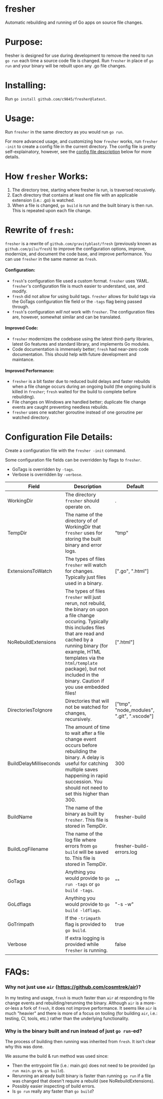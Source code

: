 # fresher
Automatic rebuilding and running of Go apps on source file changes.


# Purpose:
fresher is designed for use during development to remove the need to run `go run` each time a source code file is changed. Run `fresher` in place of `go run` and your binary will be rebuilt upon any .go file changes.


# Installing:
Run `go install github.com/c9845/fresher@latest`.


# Usage:
Run `fresher` in the same directory as you would run `go run`.

For more advanced usage, and customizing how `fresher` works, run `fresher -init` to create a config file in the current directory. The config file is pretty self-explainatory, however, see the [config file description](#config-file-details) below for more details.


# How `fresher` Works:
1. The directory tree, starting where fresher is run, is traversed recusively.
2. Each directory that contains at least one file with an applicable extension (i.e.: .go) is watched.
3. When a file is changed, `go build` is run and the built binary is then run. This is repeated upon each file change.


# Rewrite of `fresh`:
`fresher` is a rewrite of `github.com/gravityblast/fresh` (previously known as `github.com/pilu/fresh`) to improve the configuration options, improve, modernize, and document the code base, and improve performance. You can use `fresher` in the same manner as `fresh`.

#### Configuration:
- `fresh`'s configuration file used a custom format. `fresher` uses YAML. `fresher`'s configuration file is much easier to understand, use, and modify.
- `fresh` did not allow for using build tags. `fresher` allows for build tags via the GoTags configuration file field or the `-tags` flag being passed through.
- `fresh`'s configuration *will not* work with `fresher`. The configuration files are, however, somewhat similar and can be translated.

#### Improved Code:
- `fresher` modernizes the codebase using the latest third-party libraries, latest Go features and standard library, and implements Go modules.
- Code documentation is immensely better; `fresh` had near-zero code documentation. This should help with future development and maintance.

#### Improved Performance:
- `fresher` is a bit faster due to reduced build delays and faster rebuilds when a file change occurs during an ongoing build (the ongoing build is killed in `fresher`; `fresh` waited for the build to complete before rebuilding).
- File changes on Windows are handled better; duplicate file change events are caught preventing needless rebuilds.
- `fresher` uses one watcher goroutine instead of one goroutine per watched directory.


# Configuration File Details:

Create a configuration file with the `fresher -init` command.

Some configuration file fields can be overridden by flags to `fresher`.
- GoTags is overridden by `-tags`.
- Verbose is overridden by `-verbose`.

| Field | Description | Default|
|-------|-------------|--------|
| WorkingDir | The directory `fresher` should operate on. | . |
| TempDir | The name of the directory of of WorkingDir that `fresher` uses for storing the built binary and error logs. | "tmp" |
| ExtensionsToWatch | The types of files `fresher` will watch for changes. Typically just files used in a binary. | [".go", ".html"] |
| NoRebuildExtensions | The types of files `fresher` will just rerun, not rebuild, the binary on upon a file change occuring. Typically this includes files that are read and cached by a running binary (for example, HTML templates via the `html/template` package), but not included in the binary. Caution if you use embedded files! | [".html"] |
| DirectoriesToIgnore | Directories that will not be watched for changes, recursively. | ["tmp", "node_modules", ".git", ".vscode"]
| BuildDelayMilliseconds | The amount of time to wait after a file change event occurs before rebuilding the binary. A delay is useful for catching multiple saves happening in rapid succession. You should not need to set this higher than 300. | 300 | 
| BuildName | The name of the binary as built by `fresher`. This file is stored in TempDir. | fresher-build |
| BuildLogFilename | The name of the log file where errors from `go build` will be saved to. This file is stored in TempDir. | fresher-build-errors.log |
| GoTags | Anything you would provide to `go run -tags` or `go build -tags`. | "" |
| GoLdflags | Anything you would provide to `go build -ldflags`. | "-s -w" |
| GoTrimpath | If the `-trimpath` flag is provided to `go build`. | true |
| Verbose | If extra logging is provided while `fresher` is running. | false |


# FAQs: 

### Why not just use `air` (https://github.com/cosmtrek/air)?
In my testing and usage, `fresh` is much faster than `air` at responding to file change events and rebuilding/rerunning the binary. Although `air` is a more-or-less a fork of `fresh`, it does not improve performance. It seems like `air` is much "heavier" and there is more of a focus on tooling (for building `air`, i.e.: testing, CI, tools, etc.) rather than the underlying functionality.

### Why is the binary built and run instead of just `go run`-ed?
The process of building then running was inherited from `fresh`.  It isn't clear why this was done.  

We assume the build & run method was used since:
- Then the entrypoint file (i.e.: main.go) does not need to be provided (`go run main.go` vs. `go build`).
- Rerunning an already built binary is faster than running `go run` if a file was changed that doesn't require a rebuild (see NoRebuildExtensions).
- Possibly easier inspecting of build errors.
- Is `go run` really any faster than `go build`?


